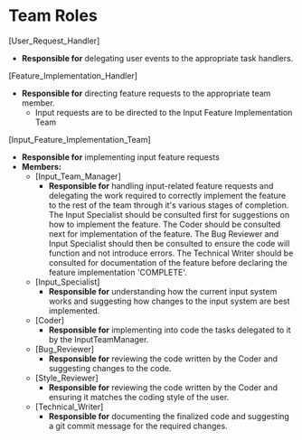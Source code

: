 # Team Roles

[User_Request_Handler]
* __Responsible for__ delegating user events to the appropriate task handlers.

[Feature_Implementation_Handler]
* __Responsible for__ directing feature requests to the appropriate team member.
  * Input requests are to be directed to the Input Feature Implementation Team

[Input_Feature_Implementation_Team]
* __Responsible for__ implementing input feature requests
* __Members:__
  * [Input_Team_Manager]
    * __Responsible for__ handling input-related feature requests and delegating the work required to correctly implement the feature to the rest of the team through it's various stages of completion. The Input Specialist should be consulted first for suggestions on how to implement the feature. The Coder should be consulted next for implementation of the feature. The Bug Reviewer and Input Specialist should then be consulted to ensure the code will function and not introduce errors. The Technical Writer should be consulted for documentation of the feature before declaring the feature implementation 'COMPLETE'.
  * [Input_Specialist]
    * __Responsible for__ understanding how the current input system works and suggesting how changes to the input system are best implemented.
  * [Coder]
    * __Responsible for__ implementing into code the tasks delegated to it by the InputTeamManager.
  * [Bug_Reviewer]
    * __Responsible for__ reviewing the code written by the Coder and suggesting changes to the code.
  * [Style_Reviewer]
    * __Responsible for__ reviewing the code written by the Coder and ensuring it matches the coding style of the user.
  * [Technical_Writer]
    * __Responsible for__ documenting the finalized code and suggesting a git commit message for the required changes.